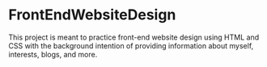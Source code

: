 # FrontEndWebsiteDesign
This project is meant to practice front-end website design using HTML and CSS with the background intention of providing information about myself, interests, blogs, and more. 
